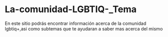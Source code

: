 # La-comunidad-LGBTIQ-_Tema
En este sitio podrás encontrar información acerca de la comunidad lgbtiq+,asi como subtemas que te ayudaran a saber mas acerca del mismo
